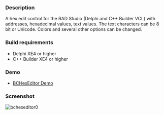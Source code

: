 <h3>Description</h3>

A hex edit control for the RAD Studio (Delphi and C++ Builder VCL) with addresses, hexadecimal values, text values. The text characters can be 8 bit or Unicode. Colors and several other options can be changed.

<h3>Build requirements</h3>

* Delphi XE4 or higher
* C++ Builder XE4 or higher

<h3>Demo</h3>

  * <a href="http://www.mysqlfront.de/bonecode/BCHexEditor_Demo.zip">BCHexEditor Demo</a>

<h3>Screenshot</h3>

![bchexeditor0](http://www.mysqlfront.de/bonecode/BCH.png)
